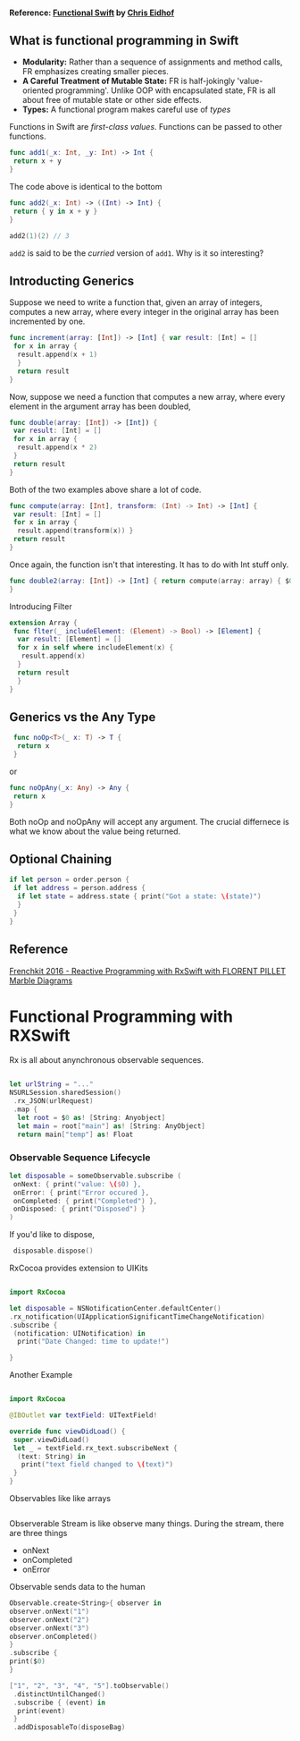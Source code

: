 #### Reference: [Functional Swift](https://www.objc.io/books/functional-swift/) by [Chris Eidhof](https://twitter.com/chriseidhof)

## What is functional programming in Swift
 * **Modularity:** Rather than a sequence of assignments and method calls, FR emphasizes creating smaller pieces.
 * **A Careful Treatment of Mutable State:** FR is half-jokingly 'value-oriented programming'. Unlike OOP with encapsulated state, FR is all about free of mutable state or other side effects.
 * **Types:** A functional program makes careful use of *types*

Functions in Swift are *first-class values*. Functions can be passed to other functions.

```swift
func add1(_x: Int, _y: Int) -> Int {
 return x + y
}

```
The code above is identical to the bottom

```swift
func add2(_x: Int) -> ((Int) -> Int) {
 return { y in x + y }
}

add2(1)(2) // 3

```
`add2` is said to be the *curried* version of `add1`. Why is it so interesting?

## Introducting Generics
Suppose we need to write a function that, given an array of integers, computes a new array, where every integer in the original array has been incremented by one.

```swift
func increment(array: [Int]) -> [Int] { var result: [Int] = []
 for x in array {
  result.append(x + 1)
  }
  return result
}
```

Now, suppose we need a function that computes a new array, where every element in the argument array has been doubled,

```swift
func double(array: [Int]) -> [Int]) {
 var result: [Int] = []
 for x in array {
  result.append(x * 2)
 }
 return result
}
```

Both of the two examples above share a lot of code.

```swift
func compute(array: [Int], transform: (Int) -> Int) -> [Int] {
 var result: [Int] = []
 for x in array {
  result.append(transform(x)) }
 return result
}
```

Once again, the function isn't that interesting. It has to do with Int stuff only.

```swift
func double2(array: [Int]) -> [Int] { return compute(array: array) { $0 * 2 }
}
```

Introducing Filter

```swift
extension Array {
 func flter(_ includeElement: (Element) -> Bool) -> [Element] {
  var result: [Element] = []
  for x in self where includeElement(x) {
   result.append(x)
  }
  return result
  }
}
```

## Generics vs the Any Type
```swift
 func noOp<T>(_ x: T) -> T {
  return x
 }
```
or
```swift
func noOpAny(_x: Any) -> Any {
 return x
}
```
Both noOp and noOpAny will accept any argument. The crucial differnece is what we know about the value being returned.


## Optional Chaining
```swift
if let person = order.person {
 if let address = person.address {
  if let state = address.state { print("Got a state: \(state)")
  }
 }
}
```


## Reference
[Frenchkit 2016 - Reactive Programming with RxSwift with FLORENT PILLET](https://www.youtube.com/watch?v=uBKofrA8ok0&t=859s)
[Marble Diagrams](rxmarbles.com)

# Functional Programming with RXSwift
Rx is all about anynchronous observable sequences.

```swift

let urlString = "..."
NSURLSession.sharedSession()
 .rx_JSON(urlRequest)
 .map {
  let root = $0 as! [String: Anyobject]
  let main = root["main"] as! [String: AnyObject]
  return main["temp"] as! Float

```

### Observable Sequence Lifecycle
```swift
let disposable = someObservable.subscribe (
 onNext: { print("value: \($0) },
 onError: { print("Error occured },
 onCompleted: { print("Completed") },
 onDisposed: { print("Disposed") }
)
 ```

If you'd like to dispose,
 ```swift
  disposable.dispose()
 ```

RxCocoa provides extension to UIKits
 ```swift

import RxCocoa

let disposable = NSNotificationCenter.defaultCenter()
 .rx_notification(UIApplicationSignificantTimeChangeNotification)
 .subscribe {
  (notification: UINotification) in
   print("Date Changed: time to update!")

 }

 ```

Another Example
```swift

import RxCocoa

@IBOutlet var textField: UITextField!

override func viewDidLoad() {
 super.viewDidLoad()
 let _ = textField.rx_text.subscribeNext {
  (text: String) in
   print("text field changed to \(text)")
 }
}

```


Observables like like arrays

```swift


```

Observerable Stream is like observe many things. During the stream, there are three things
 * onNext
 * onCompleted
 * onError

 Observable sends data to the human

 ```swift
Observable.create<String>{ observer in
 observer.onNext("1")
 observer.onNext("2")
 observer.onNext("3")
 observer.onCompleted()
}
.subscribe {
 print($0)
}
 ```

 ```swift
 ["1", "2", "3", "4", "5"].toObservable()
  .distinctUntilChanged()
  .subscribe { (event) in
   print(event)
  }
  .addDisposableTo(disposeBag)

 ```
